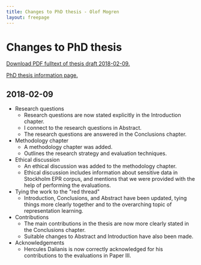 ```yaml
---
title: Changes to PhD thesis - Olof Mogren
layout: freepage
---
```


# Changes to PhD thesis

[Download PDF fulltext of thesis draft 2018-02-09.](mogren2018phd-draft-20180209.pdf)

[PhD thesis information page.](/phd/)

## 2018-02-09


* Research questions
    - Research questions are now stated explicitly in the Introduction chapter.
    - I connect to the research questions in Abstract.
    - The research questions are answered in the Conclusions chapter.
* Methodology chapter
    - A methodology chapter was added.
    - Outlines the research strategy and evaluation techniques.
* Ethical discussion
    - An ethical discussion was added to the methodology chapter.
    - Ethical discussion includes information about sensitive data in Stockholm EPR corpus, and mentions that we were provided with the help of performing the evaluations.
* Tying the work to the "red thread"
    - Introduction, Conclusions, and Abstract have been updated, tying things more clearly together and to the overarching topic of representation learning.
* Contributions
    - The main contributions in the thesis are now more clearly stated in the Conclusions chapter.
    - Suitable changes to Abstract and Introduction have also been made.
* Acknowledgements
    - Hercules Dalianis is now correctly acknowledged for his contributions to the evaluations in Paper III.


